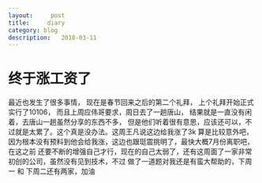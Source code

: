 ```yaml
---
layout:     post
title:     diary
category: blog
description:   2018-03-11
---
```


# 终于涨工资了
最近也发生了很多事情， 现在是春节回来之后的第二个礼拜， 上个礼拜开始正式实行了10106， 
而且上周应伟哥要求，周日去了一趟唐山， 结果就是一直没有闲着，去唐山一趟虽然分享的东西不多， 
但是他们听着很有意思，应该还可以，不过就是太累了。这个真是没办法。这周王凡说这边给我涨了3k
算是比较意外吧，因为根本没有预料到他会给我涨，这边也跟珽震挑明了，最快大概7月份离职吧，在这之前
还要不断的增强自己才行，现在的自己太弱了，还有这周面了一家非常初创的公司，虽然没有见到技术，不过
做了一道题对我还是有蛮大帮助的，下周一 和 下周二还有两家，加油

